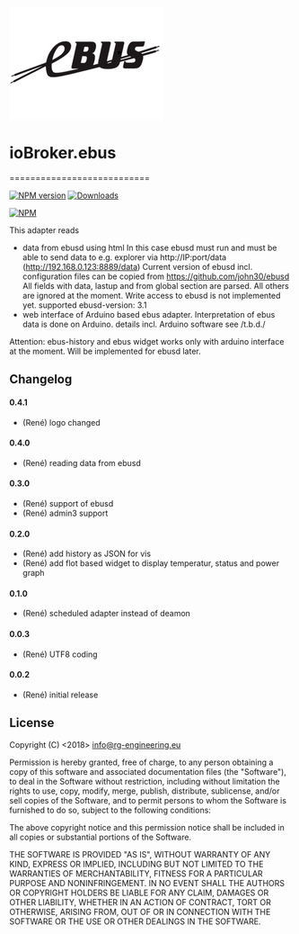 ﻿![Logo](admin/ebus.png)
# ioBroker.ebus
===========================

[![NPM version](https://img.shields.io/npm/v/iobroker.ebus.svg)](https://www.npmjs.com/package/iobroker.ebus)
[![Downloads](https://img.shields.io/npm/dm/iobroker.ebus.svg)](https://www.npmjs.com/package/iobroker.ebus)

[![NPM](https://nodei.co/npm/iobroker.ebus.png?downloads=true)](https://nodei.co/npm/iobroker.ebus/)

This adapter reads
- data from ebusd using html
In this case ebusd must run and must be able to send data to e.g. explorer via http://IP:port/data (http://192.168.0.123:8889/data)
Current version of ebusd incl. configuration files can be copied from https://github.com/john30/ebusd
All fields with data, lastup and from global section are parsed. All others are ignored at the moment. 
Write access to ebusd is not implemented yet.
supported ebusd-version: 3.1
- web interface of Arduino based ebus adapter. Interpretation of ebus data is done on Arduino.
details incl. Arduino software see /t.b.d./
   
Attention: ebus-history and ebus widget works only with arduino interface at the moment. Will be implemented for ebusd later.

## Changelog

#### 0.4.1 
* (René) logo changed 

#### 0.4.0 
* (René) reading data from ebusd 

#### 0.3.0 
* (René) support of ebusd 
* (René) admin3 support

#### 0.2.0
* (René) add history as JSON for vis
* (René) add flot based widget to display temperatur, status and power graph

#### 0.1.0
* (René) scheduled adapter instead of deamon

#### 0.0.3
* (René) UTF8 coding

#### 0.0.2
* (René) initial release

## License
Copyright (C) <2018>  <info@rg-engineering.eu>

Permission is hereby granted, free of charge, to any person obtaining a copy of this software and associated documentation files (the "Software"), to deal in the Software without restriction, including without limitation the rights to use, copy, modify, merge, publish, distribute, sublicense, and/or sell copies of the Software, and to permit persons to whom the Software is furnished to do so, subject to the following conditions:

The above copyright notice and this permission notice shall be included in all copies or substantial portions of the Software.

THE SOFTWARE IS PROVIDED "AS IS", WITHOUT WARRANTY OF ANY KIND, EXPRESS OR IMPLIED, INCLUDING BUT NOT LIMITED TO THE WARRANTIES OF MERCHANTABILITY, FITNESS FOR A PARTICULAR PURPOSE AND NONINFRINGEMENT. IN NO EVENT SHALL THE AUTHORS OR COPYRIGHT HOLDERS BE LIABLE FOR ANY CLAIM, DAMAGES OR OTHER LIABILITY, WHETHER IN AN ACTION OF CONTRACT, TORT OR OTHERWISE, ARISING FROM, OUT OF OR IN CONNECTION WITH THE SOFTWARE OR THE USE OR OTHER DEALINGS IN THE SOFTWARE.





